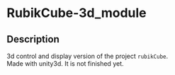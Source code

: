# RubikCube-3d_module
## Description
3d control and display version of the project `rubikCube`.  
Made with unity3d. It is not finished yet.
